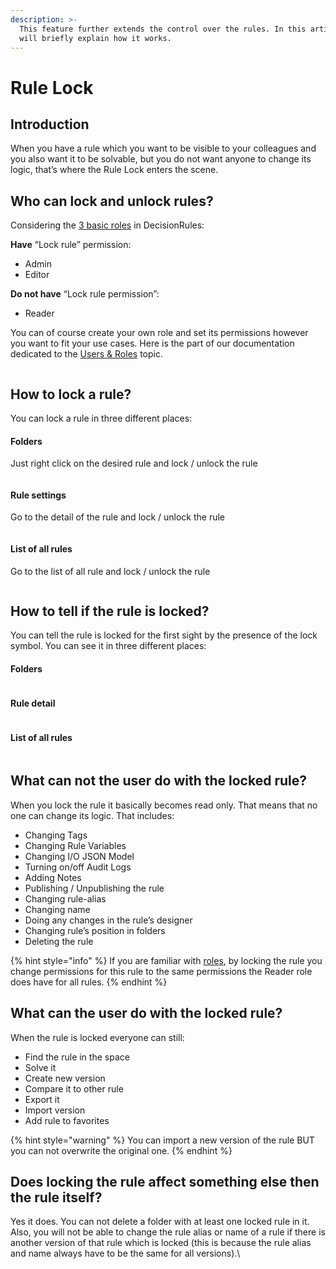 ```yaml
---
description: >-
  This feature further extends the control over the rules. In this article we
  will briefly explain how it works.
---
```


# Rule Lock

## Introduction

When you have a rule which you want to be visible to your colleagues and you also want it to be solvable, but you do not want anyone to change its logic, that’s where the Rule Lock enters the scene.

## Who can lock and unlock rules?

Considering the [3 basic roles](https://docs.decisionrules.io/doc/teamwork/users-and-roles#roles) in DecisionRules:

**Have** “Lock rule” permission:

* Admin
* Editor

**Do not have** “Lock rule permission”:

* Reader

You can of course create your own role and set its permissions however you want to fit your use cases. Here is the part of our documentation dedicated to the [Users & Roles](https://docs.decisionrules.io/doc/teamwork/users-and-roles) topic.

<figure><img src="../.gitbook/assets/Screenshot 2023-12-14 at 12.11.54 (1).png" alt=""><figcaption></figcaption></figure>

## How to lock a rule?

You can lock a rule in three different places:

#### Folders

Just right click on the desired rule and lock / unlock the rule

<figure><img src="../.gitbook/assets/Screenshot 2023-12-14 at 12.15.19.png" alt=""><figcaption></figcaption></figure>

#### Rule settings

Go to the detail of the rule and lock / unlock the rule

<figure><img src="../.gitbook/assets/Screenshot 2023-12-14 at 12.19.39.png" alt=""><figcaption></figcaption></figure>

#### List of all rules

Go to the list of all rule and lock / unlock the rule

<figure><img src="../.gitbook/assets/Screenshot 2023-12-14 at 12.18.15 (1).png" alt=""><figcaption></figcaption></figure>

## How to tell if the rule is locked?

You can tell the rule is locked for the first sight by the presence of the lock symbol. You can see it in three different places:

#### Folders

<figure><img src="../.gitbook/assets/Screenshot 2023-12-14 at 12.24.25.png" alt=""><figcaption></figcaption></figure>

#### Rule detail

<figure><img src="../.gitbook/assets/Screenshot 2023-12-14 at 12.27.20 (1).png" alt=""><figcaption></figcaption></figure>

#### List of all rules

<figure><img src="../.gitbook/assets/Screenshot 2023-12-14 at 12.28.23 (1).png" alt=""><figcaption></figcaption></figure>

## What can not the user do with the locked rule?

When you lock the rule it basically becomes read only. That means that no one can change its logic. That includes:

* Changing Tags
* Changing Rule Variables
* Changing I/O JSON Model
* Turning on/off Audit Logs
* Adding Notes
* Publishing / Unpublishing the rule
* Changing rule-alias
* Changing name
* Doing any changes in the rule’s designer
* Changing rule’s position in folders&#x20;
* Deleting the rule

{% hint style="info" %}
If you are familiar with [roles](https://docs.decisionrules.io/doc/teamwork/users-and-roles), by locking the rule you change permissions for this rule to the same permissions the Reader role does have for all rules.
{% endhint %}

## What can the user do with the locked rule?

When the rule is locked everyone can still:

* Find the rule in the space&#x20;
* Solve it
* Create new version
* Compare it to other rule
* Export it
* Import version
* Add rule to favorites

{% hint style="warning" %}
You can import a new version of the rule BUT you can not overwrite the original one.
{% endhint %}

## Does locking the rule affect something else then the rule itself?

Yes it does. You can not delete a folder with at least one locked rule in it. Also, you will not be able to change the rule alias or name of a rule if there is another version of that rule which is locked (this is because the rule alias and name always have to be the same for all versions).\
